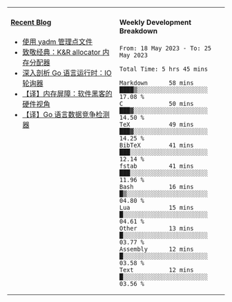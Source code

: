 <table width="960px">
<tr>
<td valign="top" width="50%">

#### <a href="https://www.kongjun18.me" target="_blank">Recent Blog</a>

<!-- BLOG-POST-LIST:START -->
- [使用 yadm 管理点文件](https://www.kongjun18.me/posts/2023/04/07/)
- [致敬经典：K&amp;R allocator 内存分配器](https://www.kongjun18.me/posts/2022/12/12/)
- [深入剖析 Go 语言运行时：IO 轮询器](https://www.kongjun18.me/posts/2022/11/21/)
- [【译】内存屏障：软件黑客的硬件视角](https://www.kongjun18.me/posts/2022/11/03/)
- [【译】Go 语言数据竞争检测器](https://www.kongjun18.me/posts/2022/10/25/)
<!-- BLOG-POST-LIST:END -->

</td>
<td valign="top" width="50%">

#### Weekly Development Breakdown

<!--START_SECTION:waka-->

```text
From: 18 May 2023 - To: 25 May 2023

Total Time: 5 hrs 45 mins

Markdown      58 mins         ████▒░░░░░░░░░░░░░░░░░░░░   17.08 %
C             50 mins         ███▓░░░░░░░░░░░░░░░░░░░░░   14.50 %
TeX           49 mins         ███▓░░░░░░░░░░░░░░░░░░░░░   14.25 %
BibTeX        41 mins         ███░░░░░░░░░░░░░░░░░░░░░░   12.14 %
fstab         41 mins         ███░░░░░░░░░░░░░░░░░░░░░░   11.96 %
Bash          16 mins         █▒░░░░░░░░░░░░░░░░░░░░░░░   04.80 %
Lua           15 mins         █░░░░░░░░░░░░░░░░░░░░░░░░   04.61 %
Other         13 mins         █░░░░░░░░░░░░░░░░░░░░░░░░   03.77 %
Assembly      12 mins         █░░░░░░░░░░░░░░░░░░░░░░░░   03.58 %
Text          12 mins         █░░░░░░░░░░░░░░░░░░░░░░░░   03.56 %
```

<!--END_SECTION:waka-->
</td>
</tr>

</table>
